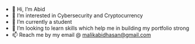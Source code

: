 - 👋 Hi, I’m Abid
- 👀 I’m interested in Cybersecurity and Cryptocurrency
- 🌱 I’m currently a student
- 💞️ I’m looking to learn skills which help me in building my portfolio strong
- 📫 Reach me by my email @ malikabidhasan@gmail.com
<!---
xmabidhasanxx/xmabidhasanxx is a ✨ special ✨ repository because its `README.md` (this file) appears on your GitHub profile.
You can click the Preview link to take a look at your changes.
